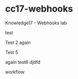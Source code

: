 # cc17-webhooks
Knowledge17 - Webhooks lab

test

Test 2 again

Test 5

again test6
djdfd

workflow

